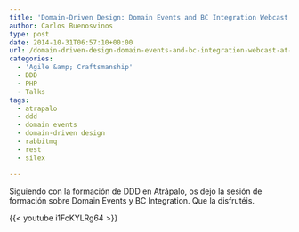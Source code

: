 ```yaml
---
title: 'Domain-Driven Design: Domain Events and BC Integration Webcast at @AtrapaloEng (Spanish)'
author: Carlos Buenosvinos
type: post
date: 2014-10-31T06:57:10+00:00
url: /domain-driven-design-domain-events-and-bc-integration-webcast-at-atrapaloeng-spanish/
categories:
  - 'Agile &amp; Craftsmanship'
  - DDD
  - PHP
  - Talks
tags:
  - atrapalo
  - ddd
  - domain events
  - domain-driven design
  - rabbitmq
  - rest
  - silex

---
```

Siguiendo con la formación de DDD en Atrápalo, os dejo la sesión de formación sobre Domain Events y BC Integration. Que la disfrutéis.

<!--more-->

{{< youtube i1FcKYLRg64 >}}